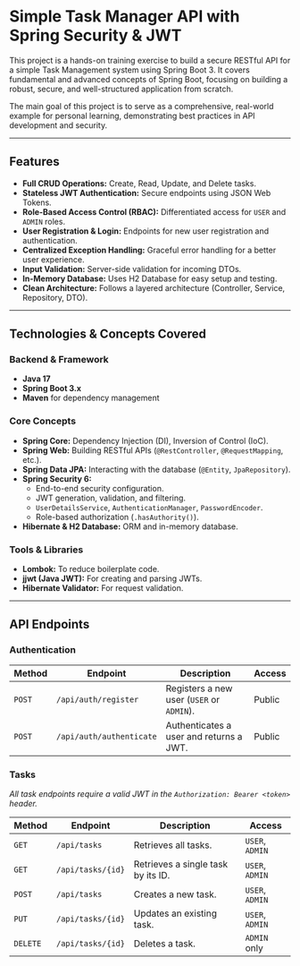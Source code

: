 # Simple Task Manager API with Spring Security & JWT

This project is a hands-on training exercise to build a secure RESTful API for a simple Task Management system using Spring Boot 3. It covers fundamental and advanced concepts of Spring Boot, focusing on building a robust, secure, and well-structured application from scratch.

The main goal of this project is to serve as a comprehensive, real-world example for personal learning, demonstrating best practices in API development and security.

---

## Features

- **Full CRUD Operations:** Create, Read, Update, and Delete tasks.
- **Stateless JWT Authentication:** Secure endpoints using JSON Web Tokens.
- **Role-Based Access Control (RBAC):** Differentiated access for `USER` and `ADMIN` roles.
- **User Registration & Login:** Endpoints for new user registration and authentication.
- **Centralized Exception Handling:** Graceful error handling for a better user experience.
- **Input Validation:** Server-side validation for incoming DTOs.
- **In-Memory Database:** Uses H2 Database for easy setup and testing.
- **Clean Architecture:** Follows a layered architecture (Controller, Service, Repository, DTO).

---

## Technologies & Concepts Covered

### Backend & Framework
- **Java 17**
- **Spring Boot 3.x**
- **Maven** for dependency management

### Core Concepts
- **Spring Core:** Dependency Injection (DI), Inversion of Control (IoC).
- **Spring Web:** Building RESTful APIs (`@RestController`, `@RequestMapping`, etc.).
- **Spring Data JPA:** Interacting with the database (`@Entity`, `JpaRepository`).
- **Spring Security 6:**
  - End-to-end security configuration.
  - JWT generation, validation, and filtering.
  - `UserDetailsService`, `AuthenticationManager`, `PasswordEncoder`.
  - Role-based authorization (`.hasAuthority()`).
- **Hibernate & H2 Database:** ORM and in-memory database.

### Tools & Libraries
- **Lombok:** To reduce boilerplate code.
- **jjwt (Java JWT):** For creating and parsing JWTs.
- **Hibernate Validator:** For request validation.

---

## API Endpoints

### Authentication

| Method | Endpoint                 | Description                         | Access      |
|--------|--------------------------|-------------------------------------|-------------|
| `POST` | `/api/auth/register`     | Registers a new user (`USER` or `ADMIN`). | Public      |
| `POST` | `/api/auth/authenticate` | Authenticates a user and returns a JWT. | Public      |

### Tasks

*All task endpoints require a valid JWT in the `Authorization: Bearer <token>` header.*

| Method    | Endpoint         | Description                         | Access                |
|-----------|------------------|-------------------------------------|-----------------------|
| `GET`     | `/api/tasks`     | Retrieves all tasks.                | `USER`, `ADMIN`       |
| `GET`     | `/api/tasks/{id}`| Retrieves a single task by its ID.  | `USER`, `ADMIN`       |
| `POST`    | `/api/tasks`     | Creates a new task.                 | `USER`, `ADMIN`       |
| `PUT`     | `/api/tasks/{id}`| Updates an existing task.           | `USER`, `ADMIN`       |
| `DELETE`  | `/api/tasks/{id}`| Deletes a task.                     | `ADMIN` only          |
